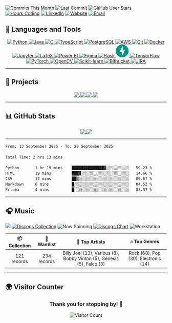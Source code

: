 ![Commits This Month](https://img.shields.io/github/commit-activity/m/JPM2002/JPM2002?style=flat-square&logo=github)
![Last Commit](https://img.shields.io/github/last-commit/JPM2002/JPM2002?logo=git&style=flat-square)
![GitHub User Stars](https://img.shields.io/github/stars/JPM2002?affiliations=OWNER&style=flat-square)
[![Hours Coding](https://wakatime.com/badge/user/4a1fb732-ab60-4581-a317-67709ec0b158.svg)](https://wakatime.com/@4a1fb732-ab60-4581-a317-67709ec0b158)
[![LinkedIn](https://img.shields.io/badge/LinkedIn-Profile-blue?style=flat-square&logo=linkedin)](https://www.linkedin.com/in/javier-pozo-miranda/)
[![Website](https://img.shields.io/badge/Portfolio-Visit-0e76a8?style=flat-square&logo=vercel)](https://javierpozo.vercel.app/)
[![Email](https://img.shields.io/badge/Outlook-jdp5958@psu.edu-0078D4?style=flat-square&logo=microsoft-outlook&logoColor=white)](mailto:jdp5958@psu.edu)


## 🧰 **Languages and Tools** 
     
<p align="center">
  <!-- Programming Languages -->
  <a href="https://www.python.org" target="_blank">
    <img src="https://cdn.jsdelivr.net/gh/devicons/devicon/icons/python/python-original.svg" alt="Python" width="40" height="40"/>
  </a>
  <a href="https://www.java.com" target="_blank">
    <img src="https://cdn.jsdelivr.net/gh/devicons/devicon/icons/java/java-original.svg" alt="Java" width="40" height="40"/>
  </a>
  <a href="https://en.wikipedia.org/wiki/C_(programming_language)" target="_blank">
    <img src="https://cdn.jsdelivr.net/gh/devicons/devicon/icons/c/c-original.svg" alt="C" width="40" height="40"/>
  </a>
  <a href="https://www.typescriptlang.org/" target="_blank">
    <img src="https://cdn.jsdelivr.net/gh/devicons/devicon/icons/typescript/typescript-original.svg" alt="TypeScript" width="40" height="40"/>
  </a>
  <a href="https://www.postgresql.org/" target="_blank">
    <img src="https://cdn.jsdelivr.net/gh/devicons/devicon/icons/postgresql/postgresql-original.svg" alt="PostgreSQL" width="40" height="40"/>
  </a>
  <a href="https://aws.amazon.com/" target="_blank">
    <img src="https://upload.wikimedia.org/wikipedia/commons/9/93/Amazon_Web_Services_Logo.svg" alt="AWS" width="40" height="40"/>
  </a>
  <a href="https://git-scm.com/" target="_blank">
    <img src="https://cdn.jsdelivr.net/gh/devicons/devicon/icons/git/git-original.svg" alt="Git" width="40" height="40"/>
  </a>
  <a href="https://www.docker.com/" target="_blank">
    <img src="https://cdn.jsdelivr.net/gh/devicons/devicon/icons/docker/docker-original.svg" alt="Docker" width="40" height="40"/>
  <a href="https://jupyter.org/" target="_blank">
    <img src="https://cdn.jsdelivr.net/gh/devicons/devicon/icons/jupyter/jupyter-original.svg" alt="Jupyter" width="40" height="40"/>
  </a>
  <a href="https://www.latex-project.org/" target="_blank">
    <img src="https://upload.wikimedia.org/wikipedia/commons/9/92/LaTeX_logo.svg" alt="LaTeX" width="40" height="40"/>
  </a>
  <a href="https://powerbi.microsoft.com/" target="_blank">
    <img src="https://upload.wikimedia.org/wikipedia/commons/c/cf/New_Power_BI_Logo.svg" alt="Power BI" width="40" height="40"/>
  </a>
  <a href="https://www.figma.com/" target="_blank">
    <img src="https://cdn.jsdelivr.net/gh/devicons/devicon/icons/figma/figma-original.svg" alt="Figma" width="40" height="40"/>
  </a>
  <a href="https://flask.palletsprojects.com/" target="_blank">
    <img src="https://cdn.jsdelivr.net/gh/devicons/devicon/icons/flask/flask-original.svg" alt="Flask" width="40" height="40"/>
  </a>
  <a href="https://fastapi.tiangolo.com/" target="_blank">
    <img src="https://raw.githubusercontent.com/devicons/devicon/master/icons/fastapi/fastapi-original.svg" alt="FastAPI" width="40" height="40"/>
  </a>
  <a href="https://www.tensorflow.org/" target="_blank">
    <img src="https://cdn.jsdelivr.net/gh/devicons/devicon/icons/tensorflow/tensorflow-original.svg" alt="TensorFlow" width="40" height="40"/>
  </a>
  <a href="https://pytorch.org/" target="_blank">
    <img src="https://cdn.jsdelivr.net/gh/devicons/devicon/icons/pytorch/pytorch-original.svg" alt="PyTorch" width="40" height="40"/>
  </a>
  <a href="https://opencv.org/" target="_blank">
    <img src="https://cdn.jsdelivr.net/gh/devicons/devicon/icons/opencv/opencv-original.svg" alt="OpenCV" width="40" height="40"/>
  </a>
  <a href="https://scikit-learn.org/" target="_blank">
    <img src="https://upload.wikimedia.org/wikipedia/commons/0/05/Scikit_learn_logo_small.svg" alt="Scikit-learn" width="40" height="40"/>
  </a>
  <a href="https://bitbucket.org/" target="_blank">
    <img src="https://cdn.jsdelivr.net/gh/devicons/devicon/icons/bitbucket/bitbucket-original.svg" alt="Bitbucket" width="40" height="40"/>
  </a>
  <a href="https://www.atlassian.com/software/jira" target="_blank">
    <img src="https://cdn.jsdelivr.net/gh/devicons/devicon/icons/jira/jira-original.svg" alt="JIRA" width="40" height="40"/>
  </a>

</p>

---

## 🚀 **Projects**

<div align="center">
    <a href="https://github.com/JPM2002/Tech-Team---Nittany-Ai">
    <img align="center" style="width: 400px; height: auto;" src="https://github-readme-stats.vercel.app/api/pin/?username=JPM2002&repo=Tech-Team---Nittany-Ai&theme=dark" />
  </a>
  <a href="https://github.com/JPM2002/Journal-Ai">
    <img align="center" style="width: 400px; height: auto;" src="https://github-readme-stats.vercel.app/api/pin/?username=JPM2002&repo=Journal-Ai&theme=dark" />
  </a>
  <a href="https://github.com/k-kochhar/SafeCall">
    <img align="center" style="width: 400px; height: auto;" src="https://github-readme-stats.vercel.app/api/pin/?username=k-kochhar&repo=SafeCall&theme=dark" />
  </a>
  <a href="https://github.com/JPM2002/manim-neural-network">
    <img align="center" style="width: 400px; height: auto;" src="https://github-readme-stats.vercel.app/api/pin/?username=JPM2002&repo=manim-neural-network&theme=dark" />
  </a>
</div>

---

## 📊 **GitHub Stats**
<div align="center">
<a href="https://github.com/jpm2002">
  <img height=200 align="center" src="https://github-readme-stats.vercel.app/api?username=jpm2002&show_icons=true&theme=dark&show=reviews" />
</a>
<a href="https://github.com/jpm2002">
  <img height=200 align="center" src="https://github-readme-stats.vercel.app/api/top-langs/?username=jpm2002&layout=donut&theme=dark" />
</a>
</div>

---
<!--START_SECTION:waka-->

```txt
From: 13 September 2025 - To: 20 September 2025

Total Time: 2 hrs 13 mins

Python       1 hr 19 mins    ██████████████▓░░░░░░░░░░   59.23 %
HTML         19 mins         ███▓░░░░░░░░░░░░░░░░░░░░░   14.66 %
CSV          12 mins         ██▒░░░░░░░░░░░░░░░░░░░░░░   09.67 %
Markdown     6 mins          █░░░░░░░░░░░░░░░░░░░░░░░░   04.52 %
Prisma       4 mins          █░░░░░░░░░░░░░░░░░░░░░░░░   03.57 %
```

<!--END_SECTION:waka-->
---
## 🎧 **Music**

![](https://badges.lastfm.workers.dev/last-played?user=JPM_2002&style=plastic&label=▰ Listening On Tidal ▰&labelColor=000000&color=00FFFF&logo=lastfm&logoColor=00FFFF)
[![Discogs Collection](https://img.shields.io/badge/Discogs–Collection-110%20records-blue?logo=discogs&style=flat)](https://www.discogs.com/user/JPM2002/collection)
![Now Spinning](https://img.shields.io/badge/Vinyl-Currently%20Playing:%20Billy%20Joel-8e44ad?style=flat-square&logo=vinyl)
[![Discogs Chart](https://img.shields.io/badge/-Top%20Artist%20This%20Month:%20The%20Smiths-lightgrey?style=flat-square&logo=discogs)](https://www.discogs.com/user/JPM2002/collection)
![Workstation](https://img.shields.io/badge/Gear-🎧Final%20Audio%20Sonorus%20III-informational?style=flat-square)


<!-- DISCOGS_TABLE_START -->
| 📦 Collection | 🌟 Wantlist | 🎤 Top Artists           | 🎶 Top Genres          |
|:-------------:|:-----------:|:-----------------------:|:----------------------:|
| 121 records | 234 records | Billy Joel (13), Various (8), Bobby Vinton (5), Genesis (5), Falco (3) | Rock (68), Pop (30), Electronic (14) |
<!-- DISCOGS_TABLE_END -->


---
## 🌍 **Visitor Counter**

<div align="center">
  <h3>Thank you for stopping by! 👋</h3>
  <p>
    <img src="https://profile-counter.glitch.me/JPM2002/count.svg" alt="Visitor Count" />
  </p>
</div>

<!--
---

<div align="center">
<a href="https://roadmap.sh"><img src="https://roadmap.sh/card/tall/67675ebe70129741a87f18e5?variant=dark" alt="roadmap.sh"/></a>
</div>

---
-->     
